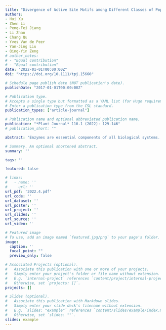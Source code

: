 ```yaml
---
title: "Divergence of Active Site Motifs among Different Classes of Populus Glutaredoxins Results in Substrate Switches"
authors:
- Hui Xu
- Zhen Li
- Peng-Fei Jiang
- Li Zhao
- Chang Qu
- Yves Van de Peer
- Yan-Jing Liu
- Qing-Yin Zeng
# author_notes:
# - "Equal contribution"
# - "Equal contribution"
date: "2022-01-01T00:00:00Z"
doi: "https://doi.org/10.1111/tpj.15660" 

# Schedule page publish date (NOT publication's date).
publishDate: "2017-01-01T00:00:00Z"

# Publication type.
# Accepts a single type but formatted as a YAML list (for Hugo requirements).
# Enter a publication type from the CSL standard.
publication_types: ["article-journal"]

# Publication name and optional abbreviated publication name.
publication: "*Plant Journal* 110.1 (2022): 129-146"
# publication_short: ""

abstract: 'Enzymes are essential components of all biological systems. The key characteristics of proteins functioning as enzymes are their substrate specificities and catalytic efficiencies. In plants, most genes encoding enzymes are members of large gene families. Within such families, the contributions of active site motifs to the functional divergence of duplicate genes have not been well elucidated. In this study, we identified 41 glutaredoxin (GRX) genes in the Populus trichocarpa genome. GRXs are ubiquitous enzymes in plants that play important roles in developmental and stress tolerance processes. In poplar, GRX genes were divided into four classes based on clear differences in gene structure and expression pattern, subcellular localization, enzymatic activity, and substrate specificity of the encoded proteins. Using site-directed mutagenesis, this study revealed that the divergence of the active site motif among different classes of GRX proteins resulted in substrate switches and thus provided new insights into the molecular evolution of these important plant enzymes.'

# Summary. An optional shortened abstract.
summary: ''

tags: ''

featured: false

# links:
#   - name: ''
#     url: ''
url_pdf: '2022.4.pdf'
url_code: ''
url_dataset: ''
url_poster: ''
url_project: ''
url_slides: ''
url_source: ''
url_video: ''

# Featured image
# To use, add an image named `featured.jpg/png` to your page's folder. 
image:
  caption: ''
  focal_point: ""
  preview_only: false

# Associated Projects (optional).
#   Associate this publication with one or more of your projects.
#   Simply enter your project's folder or file name without extension.
#   E.g. `internal-project` references `content/project/internal-project/index.md`.
#   Otherwise, set `projects: []`.
projects: []

# Slides (optional).
#   Associate this publication with Markdown slides.
#   Simply enter your slide deck's filename without extension.
#   E.g. `slides: "example"` references `content/slides/example/index.md`.
#   Otherwise, set `slides: ""`.
slides: example
---
```



